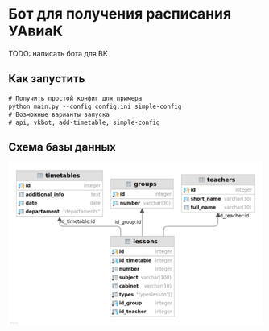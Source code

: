 # Бот для получения расписания УАвиаК
TODO: написать бота для ВК

## Как запустить

```
# Получить простой конфиг для примера
python main.py --config config.ini simple-config
# Возможные варианты запуска 
# api, vkbot, add-timetable, simple-config
```

## Схема базы данных
![](images/db_scheme.png)